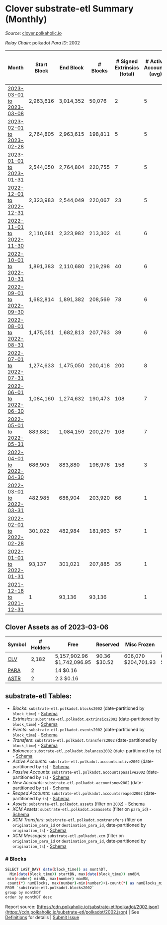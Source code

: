 # Clover substrate-etl Summary (Monthly)

_Source_: [clover.polkaholic.io](https://clover.polkaholic.io)

*Relay Chain*: polkadot
*Para ID*: 2002



| Month | Start Block | End Block | # Blocks | # Signed Extrinsics (total) | # Active Accounts (avg) | # Addresses with Balances (max) | Issues |
| ----- | ----------- | --------- | -------- | --------------------------- | ----------------------- | ------------------------------- | ------ |
| [2023-03-01 to 2023-03-08](/polkadot/2002-clover/2023-03-31.md) | 2,963,616 | 3,014,352 | 50,076 | 2 | 5 | 2,186 | - 661 (1.30%) |   
| [2023-02-01 to 2023-02-28](/polkadot/2002-clover/2023-02-28.md) | 2,764,805 | 2,963,615 | 198,811 | 5 | 5 | 2,167 | -   |   
| [2023-01-01 to 2023-01-31](/polkadot/2002-clover/2023-01-31.md) | 2,544,050 | 2,764,804 | 220,755 | 7 | 5 | 2,111 | -   |   
| [2022-12-01 to 2022-12-31](/polkadot/2002-clover/2022-12-31.md) | 2,323,983 | 2,544,049 | 220,067 | 23 | 5 | 3,984 | -   |   
| [2022-11-01 to 2022-11-30](/polkadot/2002-clover/2022-11-30.md) | 2,110,681 | 2,323,982 | 213,302 | 41 | 6 | 3,868 | -   |   
| [2022-10-01 to 2022-10-31](/polkadot/2002-clover/2022-10-31.md) | 1,891,383 | 2,110,680 | 219,298 | 40 | 6 | 3,797 | -   |   
| [2022-09-01 to 2022-09-30](/polkadot/2002-clover/2022-09-30.md) | 1,682,814 | 1,891,382 | 208,569 | 78 | 6 | 3,719 | -   |   
| [2022-08-01 to 2022-08-31](/polkadot/2002-clover/2022-08-31.md) | 1,475,051 | 1,682,813 | 207,763 | 39 | 6 | 3,651 | -   |   
| [2022-07-01 to 2022-07-31](/polkadot/2002-clover/2022-07-31.md) | 1,274,633 | 1,475,050 | 200,418 | 200 | 8 | 3,475 | -   |   
| [2022-06-01 to 2022-06-30](/polkadot/2002-clover/2022-06-30.md) | 1,084,160 | 1,274,632 | 190,473 | 108 | 7 | 3,285 | -   |   
| [2022-05-01 to 2022-05-31](/polkadot/2002-clover/2022-05-31.md) | 883,881 | 1,084,159 | 200,279 | 108 | 7 | 1,071 | -   |   
| [2022-04-01 to 2022-04-30](/polkadot/2002-clover/2022-04-30.md) | 686,905 | 883,880 | 196,976 | 158 | 3 | 379 | -   |   
| [2022-03-01 to 2022-03-31](/polkadot/2002-clover/2022-03-31.md) | 482,985 | 686,904 | 203,920 | 66 | 1 | 157 | -   |   
| [2022-02-01 to 2022-02-28](/polkadot/2002-clover/2022-02-28.md) | 301,022 | 482,984 | 181,963 | 57 | 1 | 49 | -   |   
| [2022-01-01 to 2022-01-31](/polkadot/2002-clover/2022-01-31.md) | 93,137 | 301,021 | 207,885 | 35 | 1 | 21 | -   |   
| [2021-12-18 to 2021-12-31](/polkadot/2002-clover/2021-12-31.md) | 1 | 93,136 | 93,136 |  | 1 | 7 | -   |   

## Clover Assets as of 2023-03-06



| Symbol | # Holders | Free | Reserved | Misc Frozen | Frozen | Price | AssetID | 
| ----- | --------- | ---- | -------- | ----------- | ------ | ----- | --- |
| [CLV](/polkadot/assets/CLV) | 2,182 | 5,157,902.96 $1,742,096.95 | 90.36 $30.52 | 606,070  $204,701.93 | 605,900 $204,644.51 | $0.34 |   `{"Token":"CLV"}` | 
| [PARA](/polkadot/assets/PARA) | 2 | 14 $0.16 |   |    |   | $0.01 |   `{"Token":"11"}` | 
| [ASTR](/polkadot/assets/ASTR) | 2 | 2.3 $0.16 |   |    |   | $0.07 |   `{"Token":"12"}` | 

## substrate-etl Tables:

* _Blocks_: `substrate-etl.polkadot.blocks2002` (date-partitioned by `block_time`) - [Schema](/schema/balances.json)
* _Extrinsics_: `substrate-etl.polkadot.extrinsics2002` (date-partitioned by `block_time`) - [Schema](/schema/extrinsics.json)
* _Events_: `substrate-etl.polkadot.events2002` (date-partitioned by `block_time`) - [Schema](/schema/events.json)
* _Transfers_: `substrate-etl.polkadot.transfers2002` (date-partitioned by `block_time`) - [Schema](/schema/transfers.json)
* _Balances_: `substrate-etl.polkadot.balances2002` (date-partitioned by `ts`) - [Schema](/schema/balances.json)
* _Active Accounts_: `substrate-etl.polkadot.accountsactive2002` (date-partitioned by `ts`) - [Schema](/schema/accountsactive.json)
* _Passive Accounts_: `substrate-etl.polkadot.accountspassive2002` (date-partitioned by `ts`) - [Schema](/schema/accountspassive.json)
* _New Accounts_: `substrate-etl.polkadot.accountsnew2002` (date-partitioned by `ts`) - [Schema](/schema/accountsnew.json)
* _Reaped Accounts_: `substrate-etl.polkadot.accountsreaped2002` (date-partitioned by `ts`) - [Schema](/schema/accountsreaped.json)
* _Assets_: `substrate-etl.polkadot.assets` (filter on `2002`) - [Schema](/schema/assets.json)
* _XCM Assets_: `substrate-etl.polkadot.xcmassets` (filter on `para_id`) - [Schema](/schema/xcmassets.json)
* _XCM Transfers_: `substrate-etl.polkadot.xcmtransfers` (filter on `origination_para_id` or `destination_para_id`, date-partitioned by `origination_ts`) - [Schema](/schema/xcmtransfers.json)
* _XCM Messages_: `substrate-etl.polkadot.xcm` (filter on `origination_para_id` or `destination_para_id`, date-partitioned by `origination_ts`) - [Schema](/schema/xcm.json)

### # Blocks
```bash
SELECT LAST_DAY( date(block_time)) as monthDT,
  Min(date(block_time)) startBN, max(date(block_time)) endBN, 
 min(number) minBN, max(number) maxBN, 
 count(*) numBlocks, max(number)-min(number)+1-count(*) as numBlocks_missing 
FROM `substrate-etl.polkadot.blocks2002` 
group by monthDT 
order by monthDT desc
```


Report source: [https://cdn.polkaholic.io/substrate-etl/polkadot/2002.json](https://cdn.polkaholic.io/substrate-etl/polkadot/2002.json) | See [Definitions](/DEFINITIONS.md) for details | [Submit Issue](https://github.com/colorfulnotion/substrate-etl/issues)
